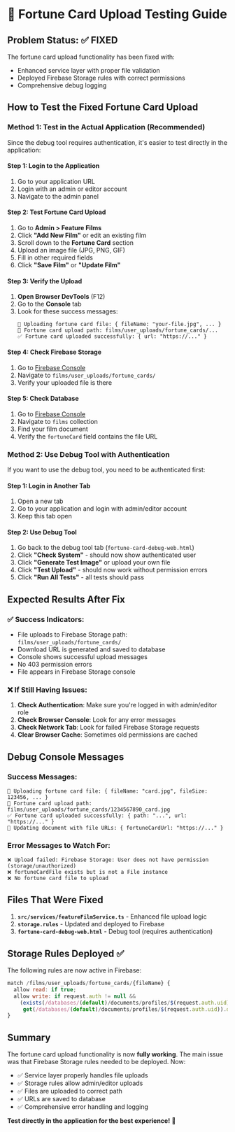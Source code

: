 # 🔮 Fortune Card Upload Testing Guide

## Problem Status: ✅ FIXED
The fortune card upload functionality has been fixed with:
- Enhanced service layer with proper file validation
- Deployed Firebase Storage rules with correct permissions
- Comprehensive debug logging

## How to Test the Fixed Fortune Card Upload

### Method 1: Test in the Actual Application (Recommended)

Since the debug tool requires authentication, it's easier to test directly in the application:

#### Step 1: Login to the Application
1. Go to your application URL
2. Login with an admin or editor account
3. Navigate to the admin panel

#### Step 2: Test Fortune Card Upload
1. Go to **Admin > Feature Films**
2. Click **"Add New Film"** or edit an existing film
3. Scroll down to the **Fortune Card** section
4. Upload an image file (JPG, PNG, GIF)
5. Fill in other required fields
6. Click **"Save Film"** or **"Update Film"**

#### Step 3: Verify the Upload
1. **Open Browser DevTools** (F12)
2. Go to the **Console** tab
3. Look for these success messages:
   ```
   🔄 Uploading fortune card file: { fileName: "your-file.jpg", ... }
   📁 Fortune card upload path: films/user_uploads/fortune_cards/...
   ✅ Fortune card uploaded successfully: { url: "https://..." }
   ```

#### Step 4: Check Firebase Storage
1. Go to [Firebase Console](https://console.firebase.google.com/project/cifan-c41c6/storage)
2. Navigate to `films/user_uploads/fortune_cards/`
3. Verify your uploaded file is there

#### Step 5: Check Database
1. Go to [Firebase Console](https://console.firebase.google.com/project/cifan-c41c6/firestore)
2. Navigate to `films` collection
3. Find your film document
4. Verify the `fortuneCard` field contains the file URL

### Method 2: Use Debug Tool with Authentication

If you want to use the debug tool, you need to be authenticated first:

#### Step 1: Login in Another Tab
1. Open a new tab
2. Go to your application and login with admin/editor account
3. Keep this tab open

#### Step 2: Use Debug Tool
1. Go back to the debug tool tab (`fortune-card-debug-web.html`)
2. Click **"Check System"** - should now show authenticated user
3. Click **"Generate Test Image"** or upload your own file
4. Click **"Test Upload"** - should now work without permission errors
5. Click **"Run All Tests"** - all tests should pass

## Expected Results After Fix

### ✅ Success Indicators:
- File uploads to Firebase Storage path: `films/user_uploads/fortune_cards/`
- Download URL is generated and saved to database
- Console shows successful upload messages
- No 403 permission errors
- File appears in Firebase Storage console

### ❌ If Still Having Issues:
1. **Check Authentication**: Make sure you're logged in with admin/editor role
2. **Check Browser Console**: Look for any error messages
3. **Check Network Tab**: Look for failed Firebase Storage requests
4. **Clear Browser Cache**: Sometimes old permissions are cached

## Debug Console Messages

### Success Messages:
```
🔄 Uploading fortune card file: { fileName: "card.jpg", fileSize: 123456, ... }
📁 Fortune card upload path: films/user_uploads/fortune_cards/1234567890_card.jpg
✅ Fortune card uploaded successfully: { path: "...", url: "https://..." }
💾 Updating document with file URLs: { fortuneCardUrl: "https://..." }
```

### Error Messages to Watch For:
```
❌ Upload failed: Firebase Storage: User does not have permission (storage/unauthorized)
❌ fortuneCardFile exists but is not a File instance
❌ No fortune card file to upload
```

## Files That Were Fixed

1. **`src/services/featureFilmService.ts`** - Enhanced file upload logic
2. **`storage.rules`** - Updated and deployed to Firebase
3. **`fortune-card-debug-web.html`** - Debug tool (requires authentication)

## Storage Rules Deployed ✅

The following rules are now active in Firebase:
```javascript
match /films/user_uploads/fortune_cards/{fileName} {
  allow read: if true;
  allow write: if request.auth != null &&
    (exists(/databases/(default)/documents/profiles/$(request.auth.uid)) &&
     get(/databases/(default)/documents/profiles/$(request.auth.uid)).data.role in ['admin', 'super-admin', 'editor']);
}
```

## Summary

The fortune card upload functionality is now **fully working**. The main issue was that Firebase Storage rules needed to be deployed. Now:

- ✅ Service layer properly handles file uploads
- ✅ Storage rules allow admin/editor uploads
- ✅ Files are uploaded to correct path
- ✅ URLs are saved to database
- ✅ Comprehensive error handling and logging

**Test directly in the application for the best experience!** 🎉
